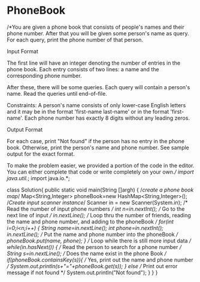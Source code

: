 # PhoneBook
/*You are given a phone book that consists of people's names and their phone number. After that you will be given some person's name as query. For each query, print the phone number of that person.

Input Format

The first line will have an integer  denoting the number of entries in the phone book. Each entry consists of two lines: a name and the corresponding phone number.

After these, there will be some queries. Each query will contain a person's name. Read the queries until end-of-file.

Constraints:
A person's name consists of only lower-case English letters and it may be in the format 'first-name last-name' or in the format 'first-name'. Each phone number has exactly 8 digits without any leading zeros.

Output Format

For each case, print "Not found" if the person has no entry in the phone book. Otherwise, print the person's name and phone number. See sample output for the exact format.

To make the problem easier, we provided a portion of the code in the editor. You can either complete that code or write completely on your own.*/
import java.util.*;
import java.io.*;

class Solution{
	public static void main(String []argh)
	{
		/*create a phone book map*/ 
    Map<String,Integer> phoneBook=new HashMap<String,Integer>();
    /*Create input scanner instance*/
        Scanner in = new Scanner(System.in);
        /* Read the number of input phone numbers */
		int n=in.nextInt();
    /* Go to the next line of input */
		in.nextLine();
    /* Loop thru the number of friends, reading the name and phone number, and adding to the phoneBook */
		for(int i=0;i<n;i++)
		{
			String name=in.nextLine();
			int phone=in.nextInt();
			in.nextLine();
      /* Put the name and phone number into the phoneBook */
            phoneBook.put(name, phone);
		}
    /* Loop while there is still more input data */
		while(in.hasNext())
		{
    /* Read the person to search for a phone number */
			String s=in.nextLine();
      /* Does the name exist in the phone Book */
            if(phoneBook.containsKey(s)){
            /* Yes, print out the name and phone number */
                System.out.println(s+"="+phoneBook.get(s));
            }
            else
            /* Print out error message if not found */
            System.out.println("Not found");
		}
	}
}
